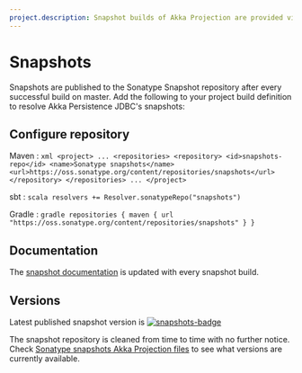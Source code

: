 ```yaml
---
project.description: Snapshot builds of Akka Projection are provided via the Sonatype snapshot repository.
---
```

# Snapshots

[snapshots-badge]:  https://img.shields.io/nexus/s/com.lightbend.apache/incubator-pekko-persistence-jdbc_2.13?server=https%3A%2F%2Foss.sonatype.org
[snapshots]:        https://oss.sonatype.org/content/repositories/snapshots/com/lightbend/apache/incubator-pekko-persistence-jdbc_2.13/

Snapshots are published to the Sonatype Snapshot repository after every successful build on master.
Add the following to your project build definition to resolve Akka Persistence JDBC's snapshots:

## Configure repository

Maven
:   ```xml
    <project>
    ...
      <repositories>
        <repository>
            <id>snapshots-repo</id>
            <name>Sonatype snapshots</name>
            <url>https://oss.sonatype.org/content/repositories/snapshots</url>
        </repository>
      </repositories>
    ...
    </project>
    ```

sbt
:   ```scala
    resolvers += Resolver.sonatypeRepo("snapshots")
    ```

Gradle
:   ```gradle
    repositories {
      maven {
        url  "https://oss.sonatype.org/content/repositories/snapshots"
      }
    }
    ```

## Documentation

The [snapshot documentation](https://pekko.apache.org/docs/pekko-persistence-jdbc/snapshot) is updated with every snapshot build.

## Versions

Latest published snapshot version is [![snapshots-badge][]][snapshots]

The snapshot repository is cleaned from time to time with no further notice. Check [Sonatype snapshots Akka Projection files](https://oss.sonatype.org/content/repositories/snapshots/com/lightbend/apache/incubator-pekko-persistence-jdbc_2.13/) to see what versions are currently available.
